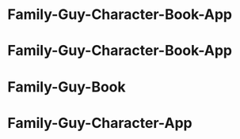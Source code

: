 # Family-Guy-Character-Book-App
# Family-Guy-Character-Book-App
# Family-Guy-Book
# Family-Guy-Character-App
